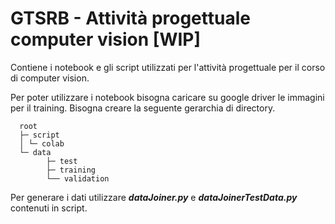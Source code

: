 # GTSRB - Attività progettuale computer vision [WIP]
Contiene i notebook e gli script utilizzati per l'attività progettuale per il corso di computer vision.

Per poter utilizzare i notebook bisogna caricare su google driver le immagini per il training. Bisogna creare la seguente gerarchia di directory.
  
	  root
	  ├─ script
	  │	└─ colab
	  └─ data
	        ├─ test
	        ├─ training
	        └── validation

Per generare i dati utilizzare ***dataJoiner.py*** e ***dataJoinerTestData.py*** contenuti in script.
